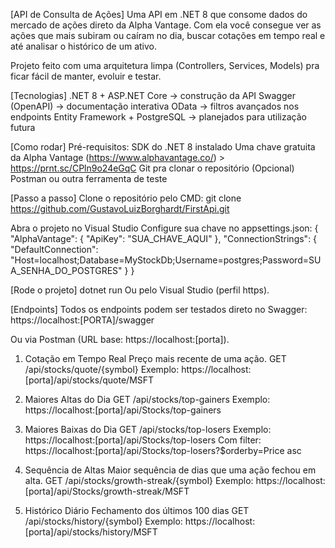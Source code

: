 ﻿[API de Consulta de Ações]
Uma API em .NET 8 que consome dados do mercado de ações direto da Alpha Vantage.
Com ela você consegue ver as ações que mais subiram ou caíram no dia, buscar cotações em tempo real e até analisar o histórico de um ativo.

Projeto feito com uma arquitetura limpa (Controllers, Services, Models) pra ficar fácil de manter, evoluir e testar.

[Tecnologias]
.NET 8 + ASP.NET Core → construção da API
Swagger (OpenAPI) → documentação interativa
OData → filtros avançados nos endpoints
Entity Framework + PostgreSQL → planejados para utilização futura

[Como rodar]
Pré-requisitos:
SDK do .NET 8 instalado
Uma chave gratuita da Alpha Vantage (https://www.alphavantage.co/) > https://prnt.sc/CPln9o24eGqC
Git pra clonar o repositório
(Opcional) Postman ou outra ferramenta de teste

[Passo a passo]
Clone o repositório pelo CMD:
git clone https://github.com/GustavoLuizBorghardt/FirstApi.git

Abra o projeto no Visual Studio
Configure sua chave no appsettings.json:
{
  "AlphaVantage": {
    "ApiKey": "SUA_CHAVE_AQUI"
  },
  "ConnectionStrings": {
    "DefaultConnection": "Host=localhost;Database=MyStockDb;Username=postgres;Password=SUA_SENHA_DO_POSTGRES"
  }
}

[Rode o projeto]
dotnet run
Ou pelo Visual Studio (perfil https).

[Endpoints]
Todos os endpoints podem ser testados direto no Swagger:
https://localhost:[PORTA]/swagger

Ou via Postman (URL base: https://localhost:[porta]).

1. Cotação em Tempo Real
Preço mais recente de uma ação.
GET /api/stocks/quote/{symbol}
Exemplo:
https://localhost:[porta]/api/stocks/quote/MSFT

2. Maiores Altas do Dia
GET /api/stocks/top-gainers
Exemplo:
https://localhost:[porta]/api/Stocks/top-gainers

3. Maiores Baixas do Dia
GET /api/stocks/top-losers
Exemplo:
https://localhost:[porta]/api/Stocks/top-losers
Com filter: https://localhost:[porta]/api/Stocks/top-losers?$orderby=Price asc

4. Sequência de Altas
Maior sequência de dias que uma ação fechou em alta.
GET /api/stocks/growth-streak/{symbol}
Exemplo:
https://localhost:[porta]/api/Stocks/growth-streak/MSFT

5. Histórico Diário
Fechamento dos últimos 100 dias
GET /api/stocks/history/{symbol}
Exemplo:
https://localhost:[porta]/api/stocks/history/MSFT
